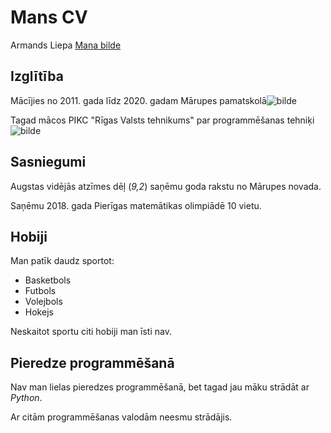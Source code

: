# Mans CV
Armands Liepa
[Mana bilde](https://ibb.co/hct57Zb)
## Izglītība
Mācījies no 2011. gada līdz 2020. gadam Mārupes pamatskolā![bilde](https://www.skolasforma.lv/image/cache/catalog/category/marupes_pamatskola-350x250_11.jpg)

Tagad mācos PIKC "Rīgas Valsts tehnikums" par programmēšanas tehniķi![bilde](https://static-cdn-3.practican.com/thumbor/dO3J-Jybiab3LY1gAlnlCLBY9mw=/0x0/uploads/file/bab29b9e56dcd26964ea02d2b5b2eeb8eb36816ab62b9bd5a4cc6881f41c3331/img_5c91f4a2efe8c0.27081357.jpg)

## Sasniegumi
Augstas vidējās atzīmes dēļ (*9,2*) saņēmu goda rakstu no Mārupes novada.

Saņēmu 2018. gada Pierīgas matemātikas olimpiādē 10 vietu.


## Hobiji
Man patīk daudz sportot:
* Basketbols
* Futbols
* Volejbols
* Hokejs

Neskaitot sportu citi hobiji man īsti nav.

## Pieredze programmēšanā
Nav man lielas pieredzes programmēšanā, bet tagad jau māku strādāt ar *Python*.

Ar citām programmēšanas valodām neesmu strādājis.